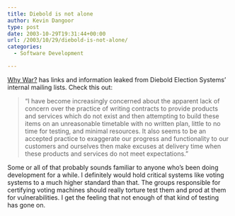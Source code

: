 ```yaml
---
title: Diebold is not alone
author: Kevin Dangoor
type: post
date: 2003-10-29T19:31:44+00:00
url: /2003/10/29/diebold-is-not-alone/
categories:
  - Software Development

---
```

[Why War?][1] has links and information leaked from Diebold Election Systems&#8217; internal mailing lists. Check this out:

> “I have become increasingly concerned about the apparent lack of concern over the practice of writing contracts to provide products and services which do not exist and then attempting to build these items on an unreasonable timetable with no written plan, little to no time for testing, and minimal resources. It also seems to be an accepted practice to exaggerate our progress and functionality to our customers and ourselves then make excuses at delivery time when these products and services do not meet expectations.”

Some or all of that probably sounds familiar to anyone who&#8217;s been doing development for a while. I definitely would hold critical systems like voting systems to a much higher standard than that. The groups responsible for certifying voting machines should really torture test them and prod at them for vulnerabilities. I get the feeling that not enough of that kind of testing has gone on.

 [1]: http://www.why-war.com/features/2003/10/diebold.html#excerpts "Why War? Features"